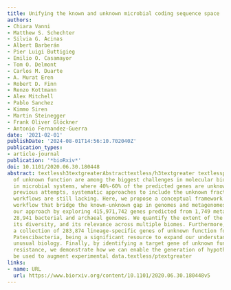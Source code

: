 ```yaml
---
title: Unifying the known and unknown microbial coding sequence space
authors:
- Chiara Vanni
- Matthew S. Schechter
- Silvia G. Acinas
- Albert Barberán
- Pier Luigi Buttigieg
- Emilio O. Casamayor
- Tom O. Delmont
- Carlos M. Duarte
- A. Murat Eren
- Robert D. Finn
- Renzo Kottmann
- Alex Mitchell
- Pablo Sanchez
- Kimmo Siren
- Martin Steinegger
- Frank Oliver Glöckner
- Antonio Fernandez-Guerra
date: '2021-02-01'
publishDate: '2024-08-01T14:56:10.702040Z'
publication_types:
- article-journal
publication: '*bioRxiv*'
doi: 10.1101/2020.06.30.180448
abstract: textlessh3textgreaterAbstracttextless/h3textgreater textlessptextgreaterGenes
  of unknown function are among the biggest challenges in molecular biology, especially
  in microbial systems, where 40%-60% of the predicted genes are unknown. Despite
  previous attempts, systematic approaches to include the unknown fraction into analytical
  workflows are still lacking. Here, we propose a conceptual framework and a computational
  workflow that bridge the known-unknown gap in genomes and metagenomes. We showcase
  our approach by exploring 415,971,742 genes predicted from 1,749 metagenomes and
  28,941 bacterial and archaeal genomes. We quantify the extent of the unknown fraction,
  its diversity, and its relevance across multiple biomes. Furthermore, we provide
  a collection of 283,874 lineage-specific genes of unknown function for textitCand.
  Patescibacteria, being a significant resource to expand our understanding of their
  unusual biology. Finally, by identifying a target gene of unknown function for antibiotic
  resistance, we demonstrate how we can enable the generation of hypotheses that can
  be used to augment experimental data.textless/ptextgreater
links:
- name: URL
  url: https://www.biorxiv.org/content/10.1101/2020.06.30.180448v5
---
```

